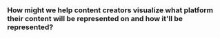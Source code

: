 ### How might we help content creators visualize what platform their content will be represented on and how it'll be represented?
